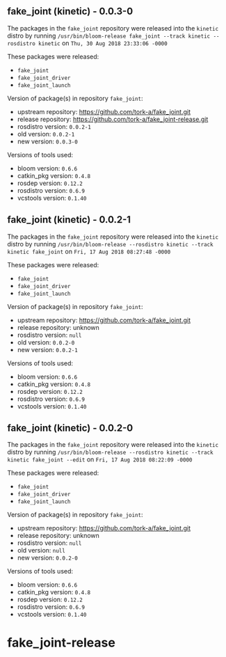 ## fake_joint (kinetic) - 0.0.3-0

The packages in the `fake_joint` repository were released into the `kinetic` distro by running `/usr/bin/bloom-release fake_joint --track kinetic --rosdistro kinetic` on `Thu, 30 Aug 2018 23:33:06 -0000`

These packages were released:
- `fake_joint`
- `fake_joint_driver`
- `fake_joint_launch`

Version of package(s) in repository `fake_joint`:

- upstream repository: https://github.com/tork-a/fake_joint.git
- release repository: https://github.com/tork-a/fake_joint-release.git
- rosdistro version: `0.0.2-1`
- old version: `0.0.2-1`
- new version: `0.0.3-0`

Versions of tools used:

- bloom version: `0.6.6`
- catkin_pkg version: `0.4.8`
- rosdep version: `0.12.2`
- rosdistro version: `0.6.9`
- vcstools version: `0.1.40`


## fake_joint (kinetic) - 0.0.2-1

The packages in the `fake_joint` repository were released into the `kinetic` distro by running `/usr/bin/bloom-release --rosdistro kinetic --track kinetic fake_joint` on `Fri, 17 Aug 2018 08:27:48 -0000`

These packages were released:
- `fake_joint`
- `fake_joint_driver`
- `fake_joint_launch`

Version of package(s) in repository `fake_joint`:

- upstream repository: https://github.com/tork-a/fake_joint.git
- release repository: unknown
- rosdistro version: `null`
- old version: `0.0.2-0`
- new version: `0.0.2-1`

Versions of tools used:

- bloom version: `0.6.6`
- catkin_pkg version: `0.4.8`
- rosdep version: `0.12.2`
- rosdistro version: `0.6.9`
- vcstools version: `0.1.40`


## fake_joint (kinetic) - 0.0.2-0

The packages in the `fake_joint` repository were released into the `kinetic` distro by running `/usr/bin/bloom-release --rosdistro kinetic --track kinetic fake_joint --edit` on `Fri, 17 Aug 2018 08:22:09 -0000`

These packages were released:
- `fake_joint`
- `fake_joint_driver`
- `fake_joint_launch`

Version of package(s) in repository `fake_joint`:

- upstream repository: https://github.com/tork-a/fake_joint.git
- release repository: unknown
- rosdistro version: `null`
- old version: `null`
- new version: `0.0.2-0`

Versions of tools used:

- bloom version: `0.6.6`
- catkin_pkg version: `0.4.8`
- rosdep version: `0.12.2`
- rosdistro version: `0.6.9`
- vcstools version: `0.1.40`


# fake_joint-release